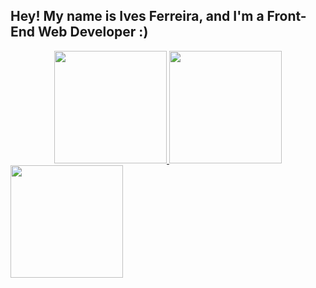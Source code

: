 ## Hey! My name is Ives Ferreira, and I'm a Front-End Web Developer :)

<div align="center">
  <a href="https://github.com/IvesFerreira">
  <img height="180em" src="https://github-readme-stats.vercel.app/api?username=IvesFerreira&show_icons=true&theme=dracula&include_all_commits=true&count_private=true"/>
  <img height="180em" src="https://github-readme-stats.vercel.app/api/top-langs/?username=IvesFerreira&layout=compact&langs_count=7&theme=dracula"/>
</div>

<img height="180em" src="https://github-readme-stats.vercel.app/api?username=anuraghazra&theme=codeSTACKr&show_icons=true" />
